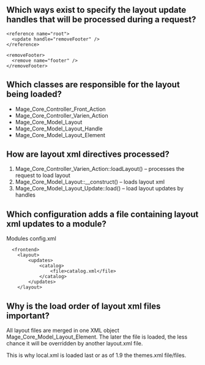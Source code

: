 ## Which ways exist to specify the layout update handles that will be processed during a request?

    <reference name="root">
      <update handle="removeFooter" />
    </reference>

    <removeFooter>
      <remove name="footer" />
    </removeFooter>


## Which classes are responsible for the layout being loaded?

- Mage_Core_Controller_Front_Action
- Mage_Core_Controller_Varien_Action
- Mage_Core_Model_Layout
- Mage_Core_Model_Layout_Handle
- Mage_Core_Model_Layout_Element

## How are layout xml directives processed?

1. Mage_Core_Controller_Varien_Action::loadLayout() – processes the request to load layout
2. Mage_Core_Model_Layout::\_\_construct() – loads layout xml
3. Mage_Core_Model_Layout_Update::load() – load layout updates by handles

## Which configuration adds a file containing layout xml updates to a module?

Modules config.xml

      <frontend>
        <layout>
            <updates>
                <catalog>
                    <file>catalog.xml</file>
                </catalog>
            </updates>
        </layout>


## Why is the load order of layout xml files important?

All layout files are merged in one XML object Mage_Core_Model_Layout_Element.
The later the file is loaded, the less chance it will be overridden by another layout.xml file.

This is why local.xml is loaded last or as of 1.9 the themes.xml file/files.
